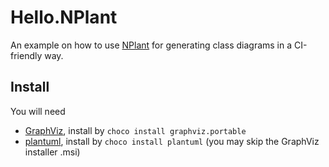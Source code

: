 # Hello.NPlant

An example on how to use [NPlant](https://github.com/nplant/nplant) for generating class diagrams in a CI-friendly way.

## Install 

You will need

  - [GraphViz](http://www.graphviz.org/), install by `choco install graphviz.portable`
  - [plantuml](http://plantuml.sourceforge.net/), install by `choco install plantuml` (you may skip the GraphViz installer .msi)

